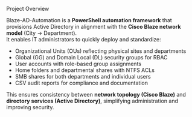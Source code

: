 Project Overview

Blaze-AD-Automation is a **PowerShell automation framework** that provisions Active Directory in alignment with the **Cisco Blaze network model** (City → Department).  
It enables IT administrators to quickly deploy and standardize:

- Organizational Units (OUs) reflecting physical sites and departments
- Global (GG) and Domain Local (DL) security groups for RBAC
- User accounts with role-based group assignments
- Home folders and departmental shares with NTFS ACLs
- SMB shares for both departments and individual users
- CSV audit reports for compliance and documentation

This ensures consistency between **network topology (Cisco Blaze)** and **directory services (Active Directory)**, simplifying administration and improving security.
